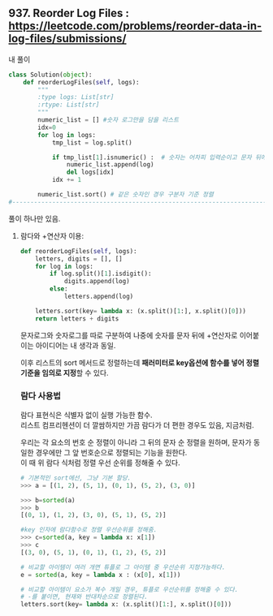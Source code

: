 ## 937. Reorder Log Files  : https://leetcode.com/problems/reorder-data-in-log-files/submissions/  


내 풀이 

```python
class Solution(object):
    def reorderLogFiles(self, logs):
        """
        :type logs: List[str]
        :rtype: List[str]
        """
        numeric_list = [] #숫자 로그만을 담을 리스트
        idx=0
        for log in logs:
            tmp_list = log.split()

            if tmp_list[1].isnumeric() :  # 숫자는 어차피 입력순이고 문자 뒤에 있으므로 따로 뺴줘서 나중에 문자정렬 결과물 뒤에 붙이기
                numeric_list.append(log)
                del logs[idx]
            idx += 1

        numeric_list.sort() # 같은 숫자인 경우 구분자 기준 정렬
#--------------------------------------------------------------------------------- 문자 정렬 + 같은경우 구분자 정렬 생각못해내고 ㅈㅈ
```  

풀이 하나만 있음.  

1. 람다와 +연산자 이용:  

    ```python
    def reorderLogFiles(self, logs): 
        letters, digits = [], []
        for log in logs:
            if log.split()[1].isdigit():
                digits.append(log)
            else: 
                letters.append(log)

        letters.sort(key= lambda x: (x.split()[1:], x.split()[0]))
        return letters + digits
    ```


    문자로그와 숫자로그를 따로 구분하여 나중에 숫자를 문자 뒤에 +연산자로 이어붙이는 아이디어는 내 생각과 동일.  

    이후 리스트의 sort 메서드로 정렬하는데 **패러미터로 key옵션에 함수를 넣어 정렬 기준을 임의로 지정**할 수 있다.  

    ### 람다 사용법  

    람다 표현식은 식별자 없이 실행 가능한 함수.  
    리스트 컴프리헨션이 더 깔쌈하지만 가끔 람다가 더 편한 경우도 있음, 지금처럼.  

    우리는 각 요소의 번호 순 정렬이 아니라 그 뒤의 문자 순 정렬을 원하며, 문자가 동일한 경우에만 그 앞 번호순으로 정렬되는 기능을 원한다.  
    이 때 위 람다 식처럼 정렬 우선 순위를 정해줄 수 있다.  

    ```python
    # 기본적인 sort에선, 그냥 기본 할당.
    >>> a = [(1, 2), (5, 1), (0, 1), (5, 2), (3, 0)]

    >>> b=sorted(a)
    >>> b
    [(0, 1), (1, 2), (3, 0), (5, 1), (5, 2)]

    #key 인자에 람다함수로 정렬 우선순위를 정해줌.
    >>> c=sorted(a, key = lambda x: x[1])
    >>> c
    [(3, 0), (5, 1), (0, 1), (1, 2), (5, 2)]

    # 비교할 아이템이 여러 개면 튜플로 그 아이템 중 우선순위 지정가능하다.
    e = sorted(a, key = lambda x : (x[0], x[1]))

    # 비교할 아이템이 요소가 복수 개일 경우, 튜플로 우선순위를 정해줄 수 있다.
    # -를 붙이면, 현재와 반대차순으로 정렬된다.
    letters.sort(key= lambda x: (x.split()[1:], x.split()[0]))
    ```

    